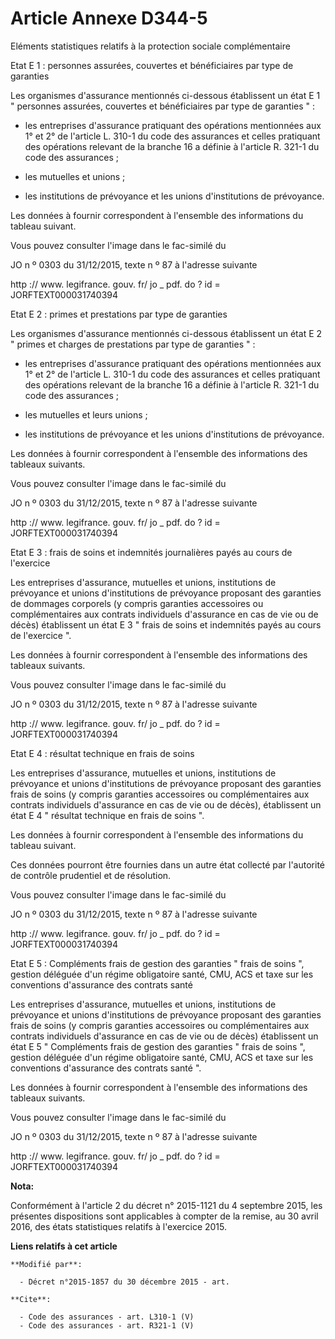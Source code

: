 # Article Annexe D344-5

Eléments statistiques relatifs à la protection sociale complémentaire 

Etat E 1 : personnes assurées, couvertes et bénéficiaires par type de garanties 

Les organismes d'assurance mentionnés ci-dessous établissent un état E 1 " personnes assurées, couvertes et bénéficiaires par
type de garanties " :

- les entreprises d'assurance pratiquant des opérations mentionnées aux 1° et 2° de l'article L. 310-1 du code des assurances
et celles pratiquant des opérations relevant de la branche 16 a définie à l'article R. 321-1 du code des assurances ;

- les mutuelles et unions ;

- les institutions de prévoyance et les unions d'institutions de prévoyance. 

Les données à fournir correspondent à l'ensemble des informations du tableau suivant. 

Vous pouvez consulter l'image dans le fac-similé du 

JO n º 0303 du 31/12/2015, texte n º 87 à l'adresse suivante 

http :// www. legifrance. gouv. fr/ jo _ pdf. do ? id = JORFTEXT000031740394 

Etat E 2 : primes et prestations par type de garanties 

Les organismes d'assurance mentionnés ci-dessous établissent un état E 2 " primes et charges de prestations par type de
garanties " :

- les entreprises d'assurance pratiquant des opérations mentionnées aux 1° et 2° de l'article L. 310-1 du code des assurances
et celles pratiquant des opérations relevant de la branche 16 a définie à l'article R. 321-1 du code des assurances ;

- les mutuelles et leurs unions ;

- les institutions de prévoyance et les unions d'institutions de prévoyance. 

Les données à fournir correspondent à l'ensemble des informations des tableaux suivants. 

Vous pouvez consulter l'image dans le fac-similé du 

JO n º 0303 du 31/12/2015, texte n º 87 à l'adresse suivante 

http :// www. legifrance. gouv. fr/ jo _ pdf. do ? id = JORFTEXT000031740394 

Etat E 3 : frais de soins et indemnités journalières payés au cours de l'exercice 

Les entreprises d'assurance, mutuelles et unions, institutions de prévoyance et unions d'institutions de prévoyance proposant
des garanties de dommages corporels (y compris garanties accessoires ou complémentaires aux contrats individuels d'assurance
en cas de vie ou de décès) établissent un état E 3 " frais de soins et indemnités payés au cours de l'exercice ". 

Les données à fournir correspondent à l'ensemble des informations des tableaux suivants. 

Vous pouvez consulter l'image dans le fac-similé du 

JO n º 0303 du 31/12/2015, texte n º 87 à l'adresse suivante 

http :// www. legifrance. gouv. fr/ jo _ pdf. do ? id = JORFTEXT000031740394 

Etat E 4 : résultat technique en frais de soins 

Les entreprises d'assurance, mutuelles et unions, institutions de prévoyance et unions d'institutions de prévoyance proposant
des garanties frais de soins (y compris garanties accessoires ou complémentaires aux contrats individuels d'assurance en cas
de vie ou de décès), établissent un état E 4 " résultat technique en frais de soins ". 

Les données à fournir correspondent à l'ensemble des informations du tableau suivant. 

Ces données pourront être fournies dans un autre état collecté par l'autorité de contrôle prudentiel et de résolution. 

Vous pouvez consulter l'image dans le fac-similé du 

JO n º 0303 du 31/12/2015, texte n º 87 à l'adresse suivante 

http :// www. legifrance. gouv. fr/ jo _ pdf. do ? id = JORFTEXT000031740394 

Etat E 5 : Compléments frais de gestion des garanties " frais de soins ", gestion déléguée d'un régime obligatoire santé,
CMU, ACS et taxe sur les conventions d'assurance des contrats santé 

Les entreprises d'assurance, mutuelles et unions, institutions de prévoyance et unions d'institutions de prévoyance proposant
des garanties frais de soins (y compris garanties accessoires ou complémentaires aux contrats individuels d'assurance en cas
de vie ou de décès) établissent un état E 5 " Compléments frais de gestion des garanties " frais de soins ", gestion déléguée
d'un régime obligatoire santé, CMU, ACS et taxe sur les conventions d'assurance des contrats santé ". 

Les données à fournir correspondent à l'ensemble des informations des tableaux suivants. 

Vous pouvez consulter l'image dans le fac-similé du 

JO n º 0303 du 31/12/2015, texte n º 87 à l'adresse suivante 

http :// www. legifrance. gouv. fr/ jo _ pdf. do ? id = JORFTEXT000031740394

**Nota:**

Conformément à l'article 2 du décret n° 2015-1121 du 4 septembre 2015, les présentes dispositions sont applicables à compter
de la remise, au 30 avril 2016, des états statistiques relatifs à l'exercice 2015.

**Liens relatifs à cet article**

	**Modifié par**:

	  - Décret n°2015-1857 du 30 décembre 2015 - art.

	**Cite**:

	  - Code des assurances - art. L310-1 (V)
	  - Code des assurances - art. R321-1 (V)

